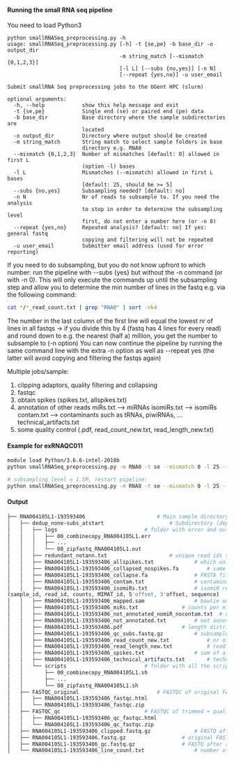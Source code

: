 #### Running the small RNA seq pipeline

You need to load Python3

```
python smallRNASeq_preprocessing.py -h
usage: smallRNASeq_preprocessing.py [-h] -t {se,pe} -b base_dir -o output_dir
                                    -m string_match [--mismatch {0,1,2,3}]
                                    [-l L] [--subs {no,yes}] [-n N]
                                    [--repeat {yes,no}] -u user_email

Submit smallRNA Seq preprocessing jobs to the UGent HPC (slurm)

optional arguments:
  -h, --help            show this help message and exit
  -t {se,pe}            Single end (se) or paired end (pe) data
  -b base_dir           Base directory where the sample subdirectories are
                        located
  -o output_dir         Directory where output should be created
  -m string_match       String match to select sample folders in base
                        directory e.g. RNA0
  --mismatch {0,1,2,3}  Number of mismatches [default: 0] allowed in first L
                        (option -l) bases
  -l L                  Mismatches (--mismatch) allowed in first L bases
                        [default: 25, should be >= 5]
  --subs {no,yes}       Subsampling needed? [default: no]
  -n N                  Nr of reads to subsample to. If you need the analysis
                        to stop in order to determine the subsampling level
                        first, do not enter a number here (or -n 0)
  --repeat {yes,no}     Repeated analysis? [default: no] If yes: general fastq
                        copying and filtering will not be repeated
  -u user_email         Submitter email address (used for error reporting)
```

If you need to do subsampling, but you do not know upfront to which number: run the pipeline with --subs {yes} but without the -n command (or with -n 0). This will only execute the commands up until the subsampling step and allow you to determine the min number of lines in the fastq e.g. via the following command:
```bash
cat */*_read_count.txt | grep "RNA0" | sort -nk4
```
The number in the last column of the first line will equal the lowest nr of lines in all fastqs -> if you divide this by 4 (fastq has 4 lines for every read) and round down to e.g. the nearest (half a) million, you get the number to subsample to (-n option)
You can now continue the pipeline by running the same command line with the extra -n <number to subsample> option as well as --repeat yes (the latter will avoid copying and filtering the fastqs again)

Multiple jobs/sample:
1) clipping adaptors, quality filtering and collapsing
2) fastqc
3) obtain spikes (spikes.txt, allspikes.txt)
4) annotation of other reads
miRs.txt --> miRNAs
isomiRs.txt --> isomiRs
contam.txt --> contaminants such as tRNAs, piwiRNAs, ...
technical_artifacts.txt
5) some quality control (.pdf, read_count_new.txt, read_length_new.txt)

#### Example for exRNAQC011
```bash
module load Python/3.6.6-intel-2018b 
python smallRNASeq_preprocessing.py -m RNA0 -t se --mismatch 0 -l 25 --subs yes --repeat no -b /data/20181005_exRNAQC011-99504405 -o $VSC_SCRATCH_VO/exRNAQC011 -u example@ugent.be

# subsampling level = 1.5M, restart pipeline:
python smallRNASeq_preprocessing.py -m RNA0 -t se --mismatch 0 -l 25 --subs yes -n 1500000 --repeat yes -b /data/20181005_exRNAQC011-99504405 -o $VSC_SCRATCH_VO/exRNAQC011 -u example@ugent.be
```

#### Output
```bash
├── RNA004105L1-193593406						# Main sample directory
│   ├── dedup_none-subs_atstart						# Subdirectory (dependent on subsampling choices)
│   │   ├── logs							# folder with error and output files for each script
│   │   │   ├── 00_combinecopy_RNA004105L1.err
│   │   │   ├── ...
│   │   │   └── 08_zipfastq_RNA004105L1.out
│   │   ├── redundant_notann.txt					# unique read ids that are both in miR/contam and in notann
│   │   ├── RNA004105L1-193593406_allspikes.txt				# which unique read sequence maps to which spike and how mnay times does the sequence occur
│   │   ├── RNA004105L1-193593406_collapsed_nospikes.fa			# same as collapse.fa, but without spike reads
│   │   ├── RNA004105L1-193593406_collapse.fa				# FASTA file where identical sequences of FASTQ are collapsed: each unique sequence gets a unique id (first number behind ">") followed by the number of reads with this sequence
│   │   ├── RNA004105L1-193593406_contam.txt				# contaminant reads: rRNA, snRNA, misc_RNA, tRNA, piRNA counts (sample_id, read_id, counts, type, ensembl_id) 
│   │   ├── RNA004105L1-193593406_isomiRs.txt				# isomiR reads 
(sample_id, read_id, counts, MIMAT_id, 5'offset, 3'offset, sequence)
│   │   ├── RNA004105L1-193593406_mapped.sam				# bowtie output with mapped reads (no spikes)
│   │   ├── RNA004105L1-193593406_miRs.txt				# counts per miRNA (MIMAT) = sum of isomiR counts
│   │   ├── RNA004105L1-193593406_not_annotated_nomiR_nocontam.txt	# not annotated (but mapped) reads without redundant reads (sse redundant_notann.txt)
│   │   ├── RNA004105L1-193593406_not_annotated.txt			# not annotated (but mapped) reads (read_id, counts, sequence, chrommosome, start, end, strand)
│   │   ├── RNA004105L1-193593406.pdf					# length distributions per type
│   │   ├── RNA004105L1-193593406_qc_subs.fastq.gz			# subsampled (quality filtered) FASTQ
│   │   ├── RNA004105L1-193593406_read_count_new.txt			# nr of mapped (without spikes!), miR, contam, and notann reads
│   │   ├── RNA004105L1-193593406_read_length_new.txt			# read length per unique read
│   │   ├── RNA004105L1-193593406_spikes.txt				# sum of all reads per spike
│   │   ├── RNA004105L1-193593406_technical_artifacts.txt		# technical artifacts
│   │   └── scripts							# folder with all the scripts (to repeat/check analyses)
│   │       ├── 00_combinecopy_RNA004105L1.sh
│   │       ├── ...
│   │       └── 08_zipfastq_RNA004105L1.sh
│   ├── FASTQC_original							# FASTQC of original FASTQ
│   │   ├── RNA004105L1-193593406_fastqc.html
│   │   └── RNA004105L1-193593406_fastqc.zip
│   ├── FASTQC_qc							# FASTQC of trimmed + quality filtered FASTQ
│   │   ├── RNA004105L1-193593406_qc_fastqc.html
│   │   └── RNA004105L1-193593406_qc_fastqc.zip
│   ├── RNA004105L1-193593406_clipped.fastq.gz				# FASTQ after adapter trimming
│   ├── RNA004105L1-193593406.fastq.gz					# original FASTQ
│   ├── RNA004105L1-193593406_qc.fastq.gz				# FASTQ after adapter trimming & quality control
│   └── RNA004105L1-193593406_line_count.txt				# number of lines in the different FASTQ files (should be divided by 4 to get the number of reads)
```
